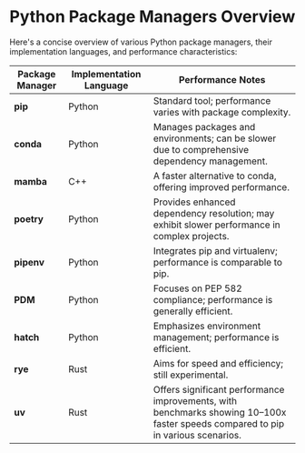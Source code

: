 # Python Package Managers Overview

Here's a concise overview of various Python package managers, their implementation languages, and performance characteristics:

| Package Manager | Implementation Language | Performance Notes |
|---|---|---|
| **pip** | Python | Standard tool; performance varies with package complexity. |
| **conda** | Python | Manages packages and environments; can be slower due to comprehensive dependency management. |
| **mamba** | C++ | A faster alternative to conda, offering improved performance. |
| **poetry** | Python | Provides enhanced dependency resolution; may exhibit slower performance in complex projects. |
| **pipenv** | Python | Integrates pip and virtualenv; performance is comparable to pip. |
| **PDM** | Python | Focuses on PEP 582 compliance; performance is generally efficient. |
| **hatch** | Python | Emphasizes environment management; performance is efficient. |
| **rye** | Rust | Aims for speed and efficiency; still experimental. |
| **uv** | Rust | Offers significant performance improvements, with benchmarks showing 10–100x faster speeds compared to pip in various scenarios. |
